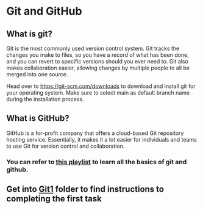 # Git and GitHub

## What is git? 

Git is the most commonly used version control system. Git tracks the changes you make to files, so you have a record of what has been done, and you can revert to specific versions should you ever need to. Git also makes collaboration easier, allowing changes by multiple people to all be merged into one source. 

 

Head over to https://git-scm.com/downloads to download and install git for your operating system. Make sure to select main as default branch name during the installation process. 

## What is GitHub?
GitHub is a for-profit company that offers a cloud-based Git repository hosting service. Essentially, it makes it a lot easier for individuals and teams to use Git for version control and collaboration. 

###  You can refer to [this playlist](https://youtube.com/playlist?list=PL4cUxeGkcC9goXbgTDQ0n_4TBzOO0ocPR) to learn all the basics of git and github.

## Get into [Git1](./Git1/) folder to find instructions to completing the first task
